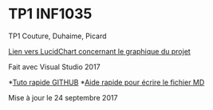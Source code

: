 # TP1 INF1035
TP1 Couture, Duhaime, Picard

[Lien vers LucidChart concernant le graphique du projet](https://www.lucidchart.com/documents/view/be8c522e-3545-4f43-a037-a2e7be977517)

Fait avec Visual Studio 2017

*[Tuto rapide GITHUB](https://developer.mozilla.org/fr/Apprendre/Utiliser_les_pages_GitHub)
*[Aide rapide pour écrire le fichier MD](https://fr.wikipedia.org/wiki/Markdown)

Mise à jour le 24 septembre 2017
